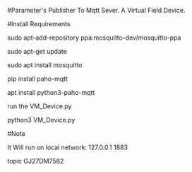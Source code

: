 #Parameter's Publisher To Mqtt Sever. A Virtual Field Device.

#Install Requirements

sudo apt-add-repository ppa:mosquitto-dev/mosquitto-ppa

sudo apt-get update

sudo apt install mosquitto

pip install paho-mqtt

apt install python3-paho-mqtt

run the VM_Device.py 

python3 VM_Device.py

#Note

It Will run on local network:
127.0.0.1 1883

topic GJ27DM7582
